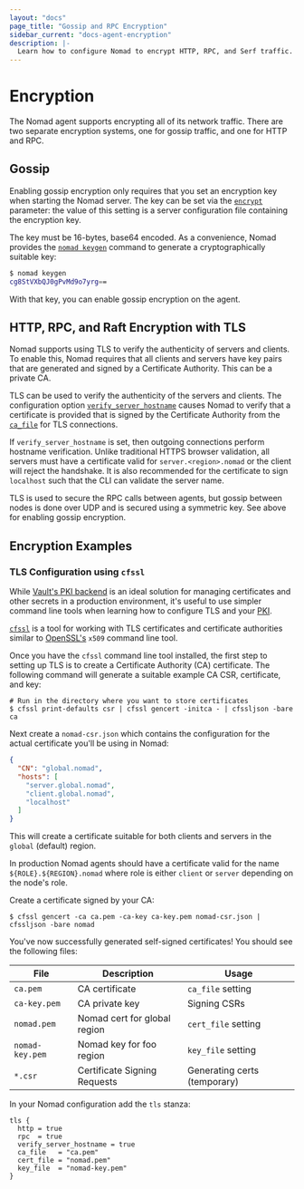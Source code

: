 ```yaml
---
layout: "docs"
page_title: "Gossip and RPC Encryption"
sidebar_current: "docs-agent-encryption"
description: |-
  Learn how to configure Nomad to encrypt HTTP, RPC, and Serf traffic.
---
```


# Encryption

The Nomad agent supports encrypting all of its network traffic. There are
two separate encryption systems, one for gossip traffic, and one for HTTP and
RPC.

## Gossip

Enabling gossip encryption only requires that you set an encryption key when
starting the Nomad server. The key can be set via the
[`encrypt`](/docs/agent/configuration/server.html#encrypt) parameter: the value
of this setting is a server configuration file containing the encryption key.

The key must be 16-bytes, base64 encoded. As a convenience, Nomad provides the
[`nomad keygen`](/docs/commands/keygen.html) command to generate a cryptographically suitable key:

```sh
$ nomad keygen
cg8StVXbQJ0gPvMd9o7yrg==
```

With that key, you can enable gossip encryption on the agent.


## HTTP, RPC, and Raft Encryption with TLS

Nomad supports using TLS to verify the authenticity of servers and clients. To
enable this, Nomad requires that all clients and servers have key pairs that are
generated and signed by a Certificate Authority. This can be a private CA.

TLS can be used to verify the authenticity of the servers and clients. The
configuration option [`verify_server_hostname`][tls] causes Nomad to verify that
a certificate is provided that is signed by the Certificate Authority from the
[`ca_file`][tls] for TLS connections.

If `verify_server_hostname` is set, then outgoing connections perform
hostname verification. Unlike traditional HTTPS browser validation, all servers
must have a certificate valid for `server.<region>.nomad` or the client will
reject the handshake. It is also recommended for the certificate to sign
`localhost` such that the CLI can validate the server name.

TLS is used to secure the RPC calls between agents, but gossip between nodes is
done over UDP and is secured using a symmetric key. See above for enabling
gossip encryption.

## Encryption Examples

### TLS Configuration using `cfssl`

While [Vault's PKI backend][vault] is an ideal solution for managing
certificates and other secrets in a production environment, it's useful to use
simpler command line tools when learning how to configure TLS and your [PKI].

[`cfssl`][cfssl] is a tool for working with TLS certificates and certificate
authorities similar to [OpenSSL's][openssl] `x509` command line tool.

Once you have the `cfssl` command line tool installed, the first step to
setting up TLS is to create a Certificate Authority (CA) certificate.  The
following command will generate a suitable example CA CSR, certificate, and
key:

```shell
# Run in the directory where you want to store certificates
$ cfssl print-defaults csr | cfssl gencert -initca - | cfssljson -bare ca
```

Next create a `nomad-csr.json` which contains the configuration for the actual
certificate you'll be using in Nomad:

```json
{
  "CN": "global.nomad",
  "hosts": [
    "server.global.nomad",
    "client.global.nomad",
    "localhost"
  ]
}
```

This will create a certificate suitable for both clients and servers in the
`global` (default) region.

In production Nomad agents should have a certificate valid for the name
`${ROLE}.${REGION}.nomad` where role is either `client` or `server` depending
on the node's role.

Create a certificate signed by your CA:

```shell
$ cfssl gencert -ca ca.pem -ca-key ca-key.pem nomad-csr.json | cfssljson -bare nomad
```

You've now successfully generated self-signed certificates! You should see the
following files:

| File            | Description                  | Usage                     |
|-----------------|------------------------------|---------------------------|
| `ca.pem`        | CA certificate               | `ca_file` setting         |
| `ca-key.pem`    | CA private key               | Signing CSRs              |
| `nomad.pem`     | Nomad cert for global region | `cert_file` setting       |
| `nomad-key.pem` | Nomad key for foo region     | `key_file` setting        |
| `*.csr`      | Certificate Signing Requests | Generating certs (temporary) |

In your Nomad configuration add the `tls` stanza:

```hcl
tls {
  http = true
  rpc  = true
  verify_server_hostname = true
  ca_file   = "ca.pem"
  cert_file = "nomad.pem"
  key_file  = "nomad-key.pem"
}
```

[vault]: https://www.vaultproject.io/docs/secrets/pki/
[PKI]: https://en.wikipedia.org/wiki/Public_key_infrastructure
[cfssl]: https://cfssl.org/
[openssl]: https://www.openssl.org/
[tls]: /docs/agent/configuration/tls.html "Nomad TLS Configuration"
